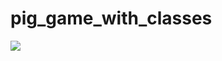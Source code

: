 # pig_game_with_classes

<a href="https://codeclimate.com/github/ablythe/pig_game_with_classes"><img src="https://codeclimate.com/github/ablythe/pig_game_with_classes/badges/gpa.svg" /></a>
